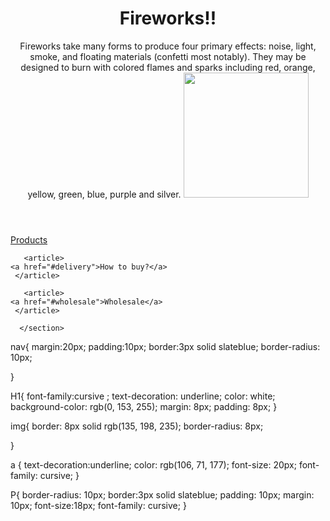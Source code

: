 # <html>
   <title>wow</title>
   <header>
    <h1>Fireworks!!</h1>

 <p>Fireworks take many forms to produce four primary effects: noise, light, smoke, and floating materials (confetti most notably). They may be designed to burn with colored flames and sparks including red, orange, yellow, green, blue, purple and silver. <img src="/uploads/2020/12/fireworks-2731725_1920_0_1607673819.jpg" width="200px"/></p>
   </header>
   <nav>
      <section>
          <article>
    <a href="#price">Products</a>
    </article>

       <article>
    <a href="#delivery">How to buy?</a>
     </article>

       <article>
    <a href="#wholesale">Wholesale</a>
     </article>

      </section>
   </nav>
</html>




nav{
    margin:20px;
    padding:10px;
    border:3px solid slateblue;
    border-radius: 10px;
    
   
}

H1{
    font-family:cursive ;
    text-decoration: underline;
    color: white;
    background-color: rgb(0, 153, 255);
    margin: 8px;
    padding: 8px;
}


img{
           border: 8px solid rgb(135, 198, 235);
           border-radius: 8px;

}


a {
     text-decoration:underline;
    color: rgb(106, 71, 177);
    font-size: 20px;
    font-family: cursive;
}

P{
    border-radius: 10px;
    border:3px solid slateblue;
    padding: 10px;
    margin: 10px;
    font-size:18px;
    font-family: cursive;
}



